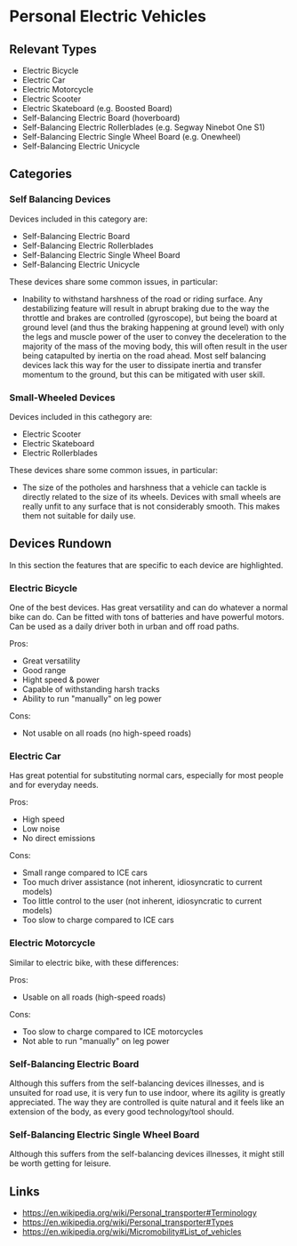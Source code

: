 # Personal Electric Vehicles 

## Relevant Types

- Electric Bicycle
- Electric Car
- Electric Motorcycle
- Electric Scooter
- Electric Skateboard (e.g. Boosted Board)
- Self-Balancing Electric Board (hoverboard)
- Self-Balancing Electric Rollerblades (e.g. Segway Ninebot One S1)
- Self-Balancing Electric Single Wheel Board (e.g. Onewheel)
- Self-Balancing Electric Unicycle


## Categories

### Self Balancing Devices

Devices included in this category are:
- Self-Balancing Electric Board
- Self-Balancing Electric Rollerblades
- Self-Balancing Electric Single Wheel Board
- Self-Balancing Electric Unicycle

These devices share some common issues, in particular:

- Inability to withstand harshness of the road or riding surface. Any destabilizing feature will result in abrupt braking
  due to the way the throttle and brakes are controlled (gyroscope), but being the board at ground level (and thus the
  braking happening at ground level) with only the legs and muscle power of the user to convey the deceleration to the
  majority of the mass of the moving body, this will often result in the user being catapulted by inertia on the road
  ahead. Most self balancing devices lack this way for the user to dissipate inertia and transfer momentum to the ground,
  but this can be mitigated with user skill.


### Small-Wheeled Devices

Devices included in this cathegory are:
- Electric Scooter
- Electric Skateboard
- Electric Rollerblades

These devices share some common issues, in particular:

- The size of the potholes and harshness that a vehicle can tackle is directly related to the size of its wheels. Devices
  with small wheels are really unfit to any surface that is not considerably smooth. This makes them not suitable for daily use.


## Devices Rundown

In this section the features that are specific to each device are highlighted.

### Electric Bicycle

One of the best devices. Has great versatility and can do whatever a normal bike can do. Can be fitted with tons of batteries and
have powerful motors. Can be used as a daily driver both in urban and off road paths.

Pros:
- Great versatility
- Good range
- Hight speed & power
- Capable of withstanding harsh tracks
- Ability to run "manually" on leg power

Cons:
- Not usable on all roads (no high-speed roads)


### Electric Car

Has great potential for substituting normal cars, especially for most people and for everyday needs.

Pros:
- High speed
- Low noise
- No direct emissions

Cons:
- Small range compared to ICE cars
- Too much driver assistance (not inherent, idiosyncratic to current models)
- Too little control to the user (not inherent, idiosyncratic to current models)
- Too slow to charge compared to ICE cars


### Electric Motorcycle

Similar to electric bike, with these differences:

Pros:
- Usable on all roads (high-speed roads)

Cons:
- Too slow to charge compared to ICE motorcycles
- Not able to run "manually" on leg power


### Self-Balancing Electric Board

Although this suffers from the self-balancing devices illnesses, and is unsuited for road use, it is very fun to use indoor,
where its agility is greatly appreciated. The way they are controlled is quite natural and it feels like an extension of the body,
as every good technology/tool should.

### Self-Balancing Electric Single Wheel Board

Although this suffers from the self-balancing devices illnesses, it might still be worth getting for leisure.


## Links

- https://en.wikipedia.org/wiki/Personal_transporter#Terminology
- https://en.wikipedia.org/wiki/Personal_transporter#Types
- https://en.wikipedia.org/wiki/Micromobility#List_of_vehicles
